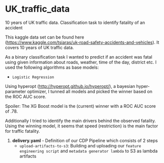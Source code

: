 # UK_traffic_data
10 years of UK traffic data. Classification task to identify fatality of an accident

This kaggle data set can be found here (https://www.kaggle.com/tsiaras/uk-road-safety-accidents-and-vehicles). 
It covers 10 years of UK traffic data. 

As a binary classification task I wanted to predict if an accident was fatal using given information about roads, weather, time of the day,
district etc. I used the following algorithms as base models:
- `Logistic Regression`
            
Using hyperopt (http://hyperopt.github.io/hyperopt/), a bayesian hyper-parameter optimizer, I tunned all models and picked the winner
based on the ROC AUC score. 

Spoiler: The XG Boost model is the (current) winner with a ROC AUC score of .78.

Additionally I tried to identify the main drivers behind the observed fatality. Using the winning model, it seems that speed (restriction) 
is the main factor for traffic fatality. 

1. **delivery.yaml** - Definition of our CDP Pipeline which consists of 2 steps
     - `upload-artifacts-to-s3`: Building and uploading our `feature engineering script` and `metadata generator lambda` to S3 as lambda artifacts
